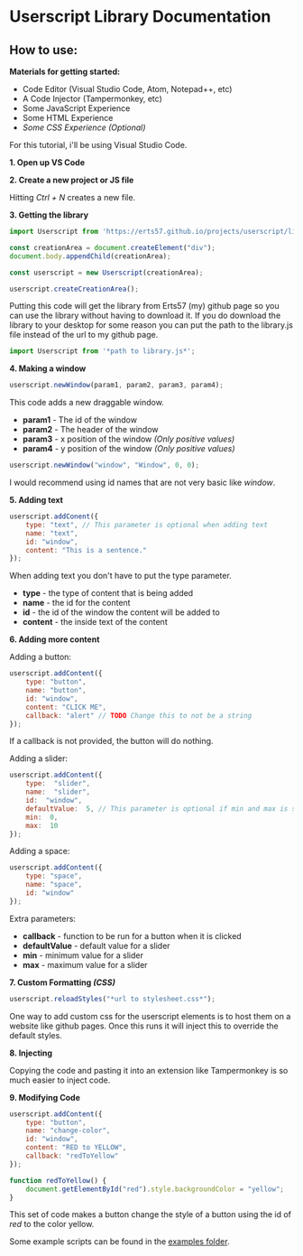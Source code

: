 # Userscript Library Documentation

## How to use:
**Materials for getting started:**
- Code Editor (Visual Studio Code, Atom, Notepad++, etc)
- A Code Injector (Tampermonkey, etc)
- Some JavaScript Experience
- Some HTML Experience
- *Some CSS Experience (Optional)*

For this tutorial, i'll be using Visual Studio Code.

**1. Open up VS Code**

**2. Create a new project or JS file** 

Hitting *Ctrl + N* creates a new file.

**3. Getting the library**
```js
import Userscript from 'https://erts57.github.io/projects/userscript/lib/library.js';

const creationArea = document.createElement("div");
document.body.appendChild(creationArea);

const userscript = new Userscript(creationArea);

userscript.createCreationArea();
```
Putting this code will get the library from Erts57 (my) github page so you can use the library without having to download it. If you do download the library to your desktop for some reason you can put the path to the library.js file instead of the url to my github page.
```js
import Userscript from '*path to library.js*';
```

**4. Making a window**
```js
userscript.newWindow(param1, param2, param3, param4);
```
This code adds a new draggable window.
- **param1** - The id of the window
- **param2** - The header of the window
- **param3** - x position of the window *(Only positive values)*
- **param4** - y position of the window *(Only positive values)*
```js
userscript.newWindow("window", "Window", 0, 0);
```
I would recommend using id names that are not very basic like *window*.

**5. Adding text**
```js
userscript.addConent({
	type: "text", // This parameter is optional when adding text
	name: "text",
	id: "window",
	content: "This is a sentence."
});
```
When adding text you don't have to put the type parameter.
- **type** - the type of content that is being added
- **name** - the id for the content
- **id** - the id of the window the content will be added to
- **content** - the inside text of the content

**6. Adding more content**

Adding a button:
```js
userscript.addContent({
	type: "button",
	name: "button",
	id: "window",
	content: "CLICK ME",
	callback: "alert" // TODO Change this to not be a string
});
```
If a callback is not provided, the button will do nothing.

Adding a slider:
```js
userscript.addContent({
	type:  "slider",
	name:  "slider",
	id:  "window",
	defaultValue:  5, // This parameter is optional if min and max is set
	min:  0,
	max:  10
});
```
Adding a space:
```js
userscript.addContent({
	type: "space",
	name: "space",
	id: "window"
});
```
Extra parameters:
- **callback** - function to be run for a button when it is clicked
- **defaultValue** - default value for a slider
- **min** - minimum value for a slider
- **max** - maximum value for a slider

**7. Custom Formatting *(CSS)***
```js
userscript.reloadStyles("*url to stylesheet.css*");
```
One way to add custom css for the userscript elements is to host them on a website like github pages. Once this runs it will inject this to override the default styles.

**8. Injecting**

Copying the code and pasting it into an extension like Tampermonkey is so much easier to inject code.

**9. Modifying Code**
```js
userscript.addContent({
	type: "button",
	name: "change-color",
	id: "window",
	content: "RED to YELLOW",
	callback: "redToYellow"
});

function redToYellow() {
	document.getElementById("red").style.backgroundColor = "yellow";
}
```
This set of code makes a button change the style of a button using the id of *red* to the color yellow.


Some example scripts can be found in the [examples folder](https://github.com/Erts57/Userscript/blob/main/examples).